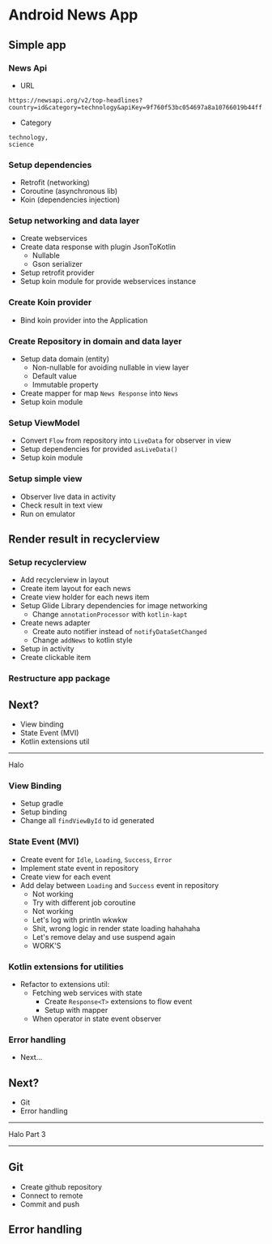 # Android News App

## Simple app

### News Api
- URL
```
https://newsapi.org/v2/top-headlines?country=id&category=technology&apiKey=9f760f53bc054697a8a10766019b44ff
```

- Category
```
technology,
science
```

### Setup dependencies
- Retrofit (networking)
- Coroutine (asynchronous lib)
- Koin (dependencies injection)

### Setup networking and data layer
- Create webservices
- Create data response with plugin JsonToKotlin
  - Nullable
  - Gson serializer
- Setup retrofit provider
- Setup koin module for provide webservices instance

### Create Koin provider
- Bind koin provider into the Application

### Create Repository in domain and data layer
- Setup data domain (entity)
  - Non-nullable for avoiding nullable in view layer
  - Default value
  - Immutable property
- Create mapper for map `News Response` into `News`
- Setup koin module

### Setup ViewModel
- Convert `Flow` from repository into `LiveData` for observer in view
- Setup dependencies for provided `asLiveData()`
- Setup koin module

### Setup simple view
- Observer live data in activity
- Check result in text view
- Run on emulator

## Render result in recyclerview

### Setup recyclerview
- Add recyclerview in layout
- Create item layout for each news
- Create view holder for each news item
- Setup Glide Library dependencies for image networking
  - Change `annotationProcessor` with `kotlin-kapt`
- Create news adapter
  - Create auto notifier instead of `notifyDataSetChanged`
  - Change `addNews` to kotlin style
- Setup in activity
- Create clickable item

### Restructure app package

## Next?
- View binding
- State Event (MVI)
- Kotlin extensions util

---
Halo

### View Binding
- Setup gradle
- Setup binding
- Change all `findViewById` to id generated

### State Event (MVI)
- Create event for `Idle`, `Loading`, `Success`, `Error`
- Implement state event in repository
- Create view for each event
- Add delay between `Loading` and `Success` event in repository
  - Not working
  - Try with different job coroutine
  - Not working
  - Let's log with println wkwkw
  - Shit, wrong logic in render state loading hahahaha
  - Let's remove delay and use suspend again
  - WORK'S

### Kotlin extensions for utilities
- Refactor to extensions util:
  - Fetching web services with state
    - Create `Response<T>` extensions to flow event
    - Setup with mapper
  - When operator in state event observer

### Error handling
- Next...

## Next?
- Git
- Error handling

----
Halo
Part 3

---
## Git
- Create github repository
- Connect to remote
- Commit and push

## Error handling
